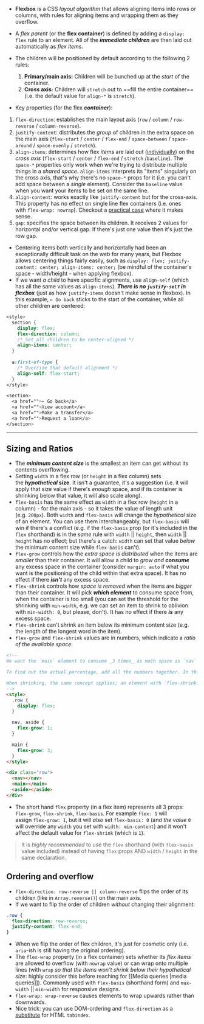 - **Flexbox** is a CSS *layout algorithm* that allows aligning items into rows or columns, with rules for aligning items and wrapping them as they overflow.
- A _flex parent_ (or the **flex container**) is defined by adding a `display: flex` rule to an element. All of the ***immediate children*** are then laid out automatically as _flex items_.
- The children will be positioned by default according to the following 2 rules:
	1.  **Primary/main axis:** Children will be bunched up at the _start_ of the container.
	2.  **Cross axis:** Children will `stretch` out to ==fill the entire container== (i.e. the default value for `align-*`  is  `stretch`).

- Key properties (for the flex ***container***):
1.  `flex-direction`: establishes the main layout axis (`row` / `column` / `row-reverse` / `column-reverse`).
2.  `justify-content`:  distributes the *group* of children in the extra space on the main axis (`flex-start` / `center` / `flex-end` / `space-between` / `space-around` / `space-evenly` / `stretch`).
3.  `align-items`: determines how flex *items* are laid out ([individually](https://www.joshwcomeau.com/css/interactive-guide-to-flexbox/#content-vs-items-4)) on the *cross axis* (`flex-start` / `center` / `flex-end` / `stretch` /`baseline`). The `space-*` properties only work when we're trying to distribute multiple things in a *shared space*. `align-items` interprets its "items" singularly on the cross axis, that's why there's no `space-*` props for it (i.e. you can't add space between a *single* element). Consider the `baseline` value when you want your items to be set on the same line.
4. `align-content`: works exactly like `justify-content` but for the cross-axis. This property has no effect on single line flex containers (i.e. ones with `flex-wrap: nowrap`). Checkout a [practical case](https://www.joshwcomeau.com/css/interactive-guide-to-flexbox/#wrapping-14) where it makes sense.
5. `gap`: specifies the space between its children. It receives 2 values for horizontal and/or vertical gap. If there's just one value then it's just the row gap. 

- Centering items both vertically and horizontally had been an exceptionally difficult task on the web for many years, but Flexbox allows centering things fairly easily, such as `display: flex; justify-content: center; align-items: center;` (be mindful of the container's space - width/height - when applying flexbox).
- If we want *a child* to have specific alignments, use `align-self` (which has all the same values as `align-items`). ***There is no `justify-self` in flexbox*** (just as how `justify-items` doesn't make sense in flexbox). In this example,  `← Go back`  sticks to the start of the container, while all other children are centered:
```css
<style>
  section {
    display: flex;
    flex-direction: column;
    /* Set all children to be center-aligned */
    align-items: center;
  }
  
  a:first-of-type {
    /* Override that default alignment */
    align-self: flex-start;
  }
</style>

<section>
  <a href="">← Go back</a>
  <a href="">View account</a>
  <a href="">Make a transfer</a>
  <a href="">Request a loan</a>
</section>
```
---

## Sizing and Ratios
- The ***minimum content size*** is the smallest an item can get without its contents overflowing.
- Setting `width` in a flex row (or `height` in a flex column) sets the **_hypothetical_ size**. It isn't a guarantee, it's a suggestion (i.e. it will apply that size value if there's *enough* space, and if its container is shrinking below that value, it will also scale along).
-  `flex-basis` has the same effect as `width` in a flex row (`height` in a column) - for the main axis - so it takes the value of length unit (e.g. `200px`). Both `width` and `flex-basis` will change the _hypothetical_ size of an element.
  You can use them interchangeably, but `flex-basis` will win if there's a conflict (e.g. if the `flex-basis` prop (or it's included in the `flex` shorthand) is in the *same* rule with `width` || `height`, then `width` || `height` has no effect; but there's a catch: `width` can set that value *below* the minimum content size while `flex-basis` can't).
-  `flex-grow` controls how the _extra space is distributed_ when the items are *smaller* than their container. It will allow a child to *grow and **consume*** any excess space in the container (consider `margin: auto` if what you want is the positioning of the child within that extra space). It has no effect if there ***isn't*** any excess space.
-  `flex-shrink` controls how _space is removed_ when the items are *bigger* than their container. It will pick ***which element*** to consume space from, when the container is too small (you can set the threshold for the shrinking with  `min-width`, e.g. we can set an item to shrink to oblivion with `min-width: 0`, but please, don't). It has no effect if there **_is_** any excess space.
-  `flex-shrink` can't shrink an item below its minimum content size (e.g. the length of the longest word in the item).
-  `flex-grow`  and  `flex-shrink` values are in numbers, which indicate a _ratio of the available space_:
```html
<!--
We want the `main` element to consume _3 times_ as much space as `nav` or `aside`. It gets 3 "units" of space, whereas `nav` and `aside` only get 1 unit.

To find out the actual percentage, add all the numbers together. In this example, there are 5 units total (1 + 3 + 1). That means that `nav` and `aside` each get 20% of the total space (1 / 5), whereas `main` gets 60% (3 / 5).

When shrinking, the same concept applies; an element with `flex-shrink: 3` will shrink 3x faster than an element with `flex-shrink: 1`. It shrinks by 3 pixels for every 4 pixels of total shrinking (if these are the only two elements involved)
-->
<style>
  .row {
    display: flex;
  }

  nav, aside {
    flex-grow: 1;
  }

  main {
    flex-grow: 3;
  }
</style>

<div class="row">
  <nav></nav>
  <main></main>
  <aside></aside>
</div>
```
- The short hand  `flex`  property (in a flex item) represents all 3 props:  `flex-grow`, `flex-shrink`, `flex-basis`. For example `flex: 1` will assign `flex-grow: 1`, but it will _also_ set `flex-basis: 0`  (and _the value_ `0` will override any `width` you set with `width: min-content`) and it won't affect the default value for `flex-shrink` (which is `1`).

> It is *highly recommended* to use the  `flex`  shorthand (with  `flex-basis` value included) instead of having  `flex`  props AND `width` / `height` in the same declaration.


## Ordering and overflow
- `flex-direction: row-reverse || column-reverse`  flips the order of its children (like in `Array.reverse()`) on the main axis.
- If we want to flip the order of children *without* changing their alignment: 
```css
.row {
  flex-direction: row-reverse;
  justify-content: flex-end;
}
```
- When we flip the order of flex children, it's just for cosmetic only (i.e. `aria`-ish is still having the original ordering).
- The `flex-wrap` property (in a flex container) sets whether its *flex items* are allowed to overflow (with `nowrap` value) or can wrap onto multiple lines (with `wrap` *so that the items won't shrink below their hypothetical size*: highly consider this before reaching for [[Media queries |media queries]]). 
  Commonly used with `flex-basis` (shorthand form) and `max-width` || `min-width` for responsive designs.
- `flex-wrap: wrap-reverse` causes elements to wrap upwards rather than downwards.
- Nice trick: you can use DOM-ordering and `flex-direction` as a [substitute](https://courses.joshwcomeau.com/css-for-js/04-flexbox/10-ordering?videoId=513160445&bookmarkedTime=159.691) for HTML `tabindex`.